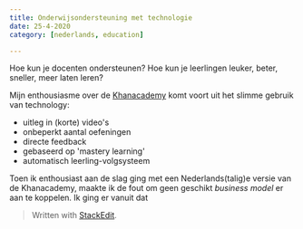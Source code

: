 ```yaml
---
title: Onderwijsondersteuning met technologie
date: 25-4-2020
category: [nederlands, education]

---
```


Hoe kun je docenten ondersteunen? 
Hoe kun je leerlingen leuker, beter, sneller, meer laten leren?

Mijn enthousiasme over de [Khanacademy]() komt voort uit het slimme gebruik van technology:
- uitleg in (korte) video's
- onbeperkt aantal oefeningen
- directe feedback 
- gebaseerd op 'mastery learning'
- automatisch leerling-volgsysteem

Toen ik enthousiast aan de slag ging met een Nederlands(talig)e versie van de Khanacademy, maakte ik de fout om geen geschikt *business model*
er aan te koppelen. Ik ging er vanuit dat 

> Written with [StackEdit](https://stackedit.io/).
<!--stackedit_data:
eyJoaXN0b3J5IjpbLTE1MDI4ODk2MTAsNzMwOTk4MTE2XX0=
-->